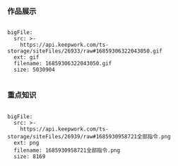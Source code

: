 ### 作品展示


 
```@BigFile

bigFile:
  src: >-
    https://api.keepwork.com/ts-storage/siteFiles/26933/raw#16859306322043050.gif
  ext: gif
  filename: 16859306322043050.gif
  size: 5030904
          
```


 
 
 

### 重点知识
 
 
```@BigFile

bigFile:
  src: >-
    https://api.keepwork.com/ts-storage/siteFiles/26939/raw#1685930958721全部指令.png
  ext: png
  filename: 1685930958721全部指令.png
  size: 8169
          
```